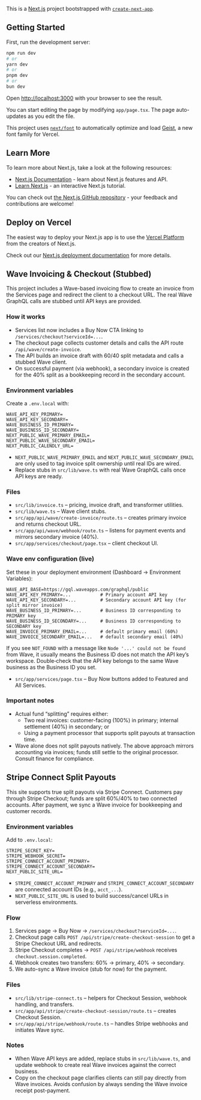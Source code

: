 This is a [Next.js](https://nextjs.org) project bootstrapped with [`create-next-app`](https://nextjs.org/docs/app/api-reference/cli/create-next-app).

## Getting Started

First, run the development server:

```bash
npm run dev
# or
yarn dev
# or
pnpm dev
# or
bun dev
```

Open [http://localhost:3000](http://localhost:3000) with your browser to see the result.

You can start editing the page by modifying `app/page.tsx`. The page auto-updates as you edit the file.

This project uses [`next/font`](https://nextjs.org/docs/app/building-your-application/optimizing/fonts) to automatically optimize and load [Geist](https://vercel.com/font), a new font family for Vercel.

## Learn More

To learn more about Next.js, take a look at the following resources:

- [Next.js Documentation](https://nextjs.org/docs) - learn about Next.js features and API.
- [Learn Next.js](https://nextjs.org/learn) - an interactive Next.js tutorial.

You can check out [the Next.js GitHub repository](https://github.com/vercel/next.js) - your feedback and contributions are welcome!

## Deploy on Vercel

The easiest way to deploy your Next.js app is to use the [Vercel Platform](https://vercel.com/new?utm_medium=default-template&filter=next.js&utm_source=create-next-app&utm_campaign=create-next-app-readme) from the creators of Next.js.

Check out our [Next.js deployment documentation](https://nextjs.org/docs/app/building-your-application/deploying) for more details.

## Wave Invoicing & Checkout (Stubbed)

This project includes a Wave-based invoicing flow to create an invoice from the Services page and redirect the client to a checkout URL. The real Wave GraphQL calls are stubbed until API keys are provided.

### How it works
- Services list now includes a Buy Now CTA linking to `/services/checkout?serviceId=...`.
- The checkout page collects customer details and calls the API route `/api/wave/create-invoice`.
- The API builds an invoice draft with 60/40 split metadata and calls a stubbed Wave client.
- On successful payment (via webhook), a secondary invoice is created for the 40% split as a bookkeeping record in the secondary account.

### Environment variables
Create a `.env.local` with:

```
WAVE_API_KEY_PRIMARY=
WAVE_API_KEY_SECONDARY=
WAVE_BUSINESS_ID_PRIMARY=
WAVE_BUSINESS_ID_SECONDARY=
NEXT_PUBLIC_WAVE_PRIMARY_EMAIL=
NEXT_PUBLIC_WAVE_SECONDARY_EMAIL=
NEXT_PUBLIC_CALENDLY_URL=
```

- `NEXT_PUBLIC_WAVE_PRIMARY_EMAIL` and `NEXT_PUBLIC_WAVE_SECONDARY_EMAIL` are only used to tag invoice split ownership until real IDs are wired.
- Replace stubs in `src/lib/wave.ts` with real Wave GraphQL calls once API keys are ready.

### Files
- `src/lib/invoice.ts` – pricing, invoice draft, and transformer utilities.
- `src/lib/wave.ts` – Wave client stubs.
- `src/app/api/wave/create-invoice/route.ts` – creates primary invoice and returns checkout URL.
- `src/app/api/wave/webhook/route.ts` – listens for payment events and mirrors secondary invoice (40%).
- `src/app/services/checkout/page.tsx` – client checkout UI.
### Wave env configuration (live)

Set these in your deployment environment (Dashboard → Environment Variables):

```
WAVE_API_BASE=https://gql.waveapps.com/graphql/public
WAVE_API_KEY_PRIMARY=...           # Primary account API key
WAVE_API_KEY_SECONDARY=...         # Secondary account API key (for split mirror invoice)
WAVE_BUSINESS_ID_PRIMARY=...       # Business ID corresponding to PRIMARY key
WAVE_BUSINESS_ID_SECONDARY=...     # Business ID corresponding to SECONDARY key
WAVE_INVOICE_PRIMARY_EMAIL=...     # default primary email (60%)
WAVE_INVOICE_SECONDARY_EMAIL=...   # default secondary email (40%)
```

If you see `NOT_FOUND` with a message like `Node '...' could not be found` from Wave, it usually means the Business ID does not match the API key’s workspace. Double‑check that the API key belongs to the same Wave business as the Business ID you set.

- `src/app/services/page.tsx` – Buy Now buttons added to Featured and All Services.

### Important notes
- Actual fund “splitting” requires either:
  - Two real invoices: customer-facing (100%) in primary; internal settlement (40%) in secondary; or
  - Using a payment processor that supports split payouts at transaction time.
- Wave alone does not split payouts natively. The above approach mirrors accounting via invoices; funds still settle to the original processor. Consult finance for compliance.

## Stripe Connect Split Payouts

This site supports true split payouts via Stripe Connect. Customers pay through Stripe Checkout; funds are split 60%/40% to two connected accounts. After payment, we sync a Wave invoice for bookkeeping and customer records.

### Environment variables
Add to `.env.local`:

```
STRIPE_SECRET_KEY=
STRIPE_WEBHOOK_SECRET=
STRIPE_CONNECT_ACCOUNT_PRIMARY=
STRIPE_CONNECT_ACCOUNT_SECONDARY=
NEXT_PUBLIC_SITE_URL=
```

- `STRIPE_CONNECT_ACCOUNT_PRIMARY` and `STRIPE_CONNECT_ACCOUNT_SECONDARY` are connected account IDs (e.g., `acct_...`).
- `NEXT_PUBLIC_SITE_URL` is used to build success/cancel URLs in serverless environments.

### Flow
1. Services page → Buy Now → `/services/checkout?serviceId=...`.
2. Checkout page calls `POST /api/stripe/create-checkout-session` to get a Stripe Checkout URL and redirects.
3. Stripe Checkout completes → `POST /api/stripe/webhook` receives `checkout.session.completed`.
4. Webhook creates two transfers: 60% → primary, 40% → secondary.
5. We auto-sync a Wave invoice (stub for now) for the payment.

### Files
- `src/lib/stripe-connect.ts` – helpers for Checkout Session, webhook handling, and transfers.
- `src/app/api/stripe/create-checkout-session/route.ts` – creates Checkout Session.
- `src/app/api/stripe/webhook/route.ts` – handles Stripe webhooks and initiates Wave sync.

### Notes
- When Wave API keys are added, replace stubs in `src/lib/wave.ts`, and update webhook to create real Wave invoices against the correct business.
- Copy on the checkout page clarifies clients can still pay directly from Wave invoices. Avoids confusion by always sending the Wave invoice receipt post-payment.
